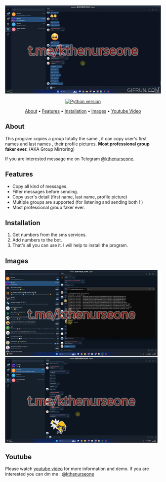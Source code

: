 <p align="center"><a href="https://youtu.be/1W7tYeNpMNw" target="_blank"><img src="https://raw.githubusercontent.com/kthenurseone/telegram_group_copier/main/telegram_group_copier.gif"></a></p>

<p align="center">
    <a href="https://www.python.org/downloads/release/python-380/"><img src="https://img.shields.io/badge/python-3.8-blue.svg?style=plastic" alt="Python version"></a>
</p>

<p align="center">
  <a href="#about">About</a>
  •
  <a href="#features">Features</a>
  •
  <a href="#installation">Installation</a>
  •
  <a href="#images">Images</a>
  •
  <a href="#youtube">Youtube Video</a>
</p>

## About
This program copies a group totally the same , it can copy user's first names and last names , their profile pictures.
**Most professional group faker ever.** (AKA Group Mirroring)

If you are interested message me on Telegram [@kthenurseone](https://t.me/kthenurseone). 

## Features
- Copy all kind of messages.
- Filter messages before sending.
- Copy user's detail (first name, last name, profile picture)
- Multiple groups are supported (for listening and sending both ! )
- Most professional group faker ever.



## Installation
1) Get numbers from the sms services.
2) Add numbers to the bot.
3) That's all you can use it.
I will help to install the program.


## Images
![telegram_group_copier](https://github.com/kthenurseone/telegram_group_copier/blob/main/1.png?raw=true)
![telegram_group_copier](https://github.com/kthenurseone/telegram_group_copier/blob/main/2.png?raw=true)



## Youtube
Please watch [youtube video](https://youtu.be/1W7tYeNpMNw) for more information and demo. If you are interested you can dm me : [@kthenurseone](https://t.me/kthenurseone)
